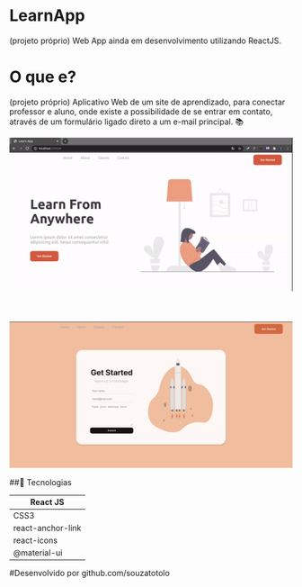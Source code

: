 # LearnApp

(projeto próprio) Web App ainda em desenvolvimento utilizando ReactJS.
<br>

# O que e?
(projeto próprio) Aplicativo Web de um site de aprendizado, para conectar professor e aluno, onde existe a possibilidade de se entrar em contato, através de um formulário ligado direto a um e-mail principal. :books:
<div align= "center">
<img alt="HealthApp" src="src/assets/LearnApp.gif" width="600px" />
<br>
<br>
<br>
<br>
<img alt="HealthApp" src="src/assets/Learnform.png" width="600px" />
 </div>

##:iphone: Tecnologias

<table>
<thead>
<th>React JS </th>
</thead>
<tr>
<td>CSS3</td>
</tr>
<tr>
<td>react-anchor-link</td>
</tr>
 <tr>
<td>react-icons</td>
</tr>
 <tr>
<td>@material-ui</td>
</tr>
</table>

#Desenvolvido por github.com/souzatotolo
